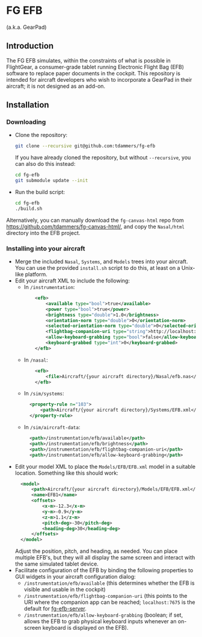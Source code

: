 # FG EFB

(a.k.a. GearPad)

## Introduction

The FG EFB simulates, within the constraints of what is possible in FlightGear,
a consumer-grade tablet running Electronic Flight Bag (EFB) software to replace
paper documents in the cockpit.
This repository is intended for aircraft developers who wish to incorporate a
GearPad in their aircraft; it is not designed as an add-on.

## Installation

### Downloading

- Clone the repository:
  ```bash
  git clone --recursive git@github.com:tdammers/fg-efb
  ```
  If you have already cloned the repository, but without `--recursive`, you can
  also do this instead:
  ```bash
  cd fg-efb
  git submodule update --init
  ```
- Run the build script:
  ```bash
  cd fg-efb
  ./build.sh
  ```

Alternatively, you can manually download the `fg-canvas-html` repo from
https://github.com/tdammers/fg-canvas-html/, and copy the `Nasal/html`
directory into the EFB project.

### Installing into your aircraft

- Merge the included `Nasal`, `Systems`, and `Models` trees into your aircraft.
  You can use the provided `install.sh` script to do this, at least on a
  Unix-like platform.
- Edit your aircraft XML to include the following:
  - In `/instrumentation`:
    ```xml
        <efb>
            <available type="bool">true</available>
            <power type="bool">true</power>
            <brightness type="double">1.0</brightness>
            <orientation-norm type="double">0</orientation-norm>
            <selected-orientation-norm type="double">0</selected-orientation-norm>
            <flightbag-companion-uri type="string">http://localhost:7675/</flightbag-companion-uri>
            <allow-keyboard-grabbing type="bool">false</allow-keyboard-grabbing>
            <keyboard-grabbed type="int">0</keyboard-grabbed>
        </efb>
    ```
  - In `/nasal`:
    ```xml
        <efb>
            <file>Aircraft/{your aircraft directory}/Nasal/efb.nas</file>
        </efb>
    ```
  - In `/sim/systems`:
    ```xml
      <property-rule n="103">
          <path>Aircraft/{your aircraft directory}/Systems/EFB.xml</path>
      </property-rule>
    ```
  - In `/sim/aircraft-data`: 
    ```xml
      <path>/instrumentation/efb/available</path>
      <path>/instrumentation/efb/brightness</path>
      <path>/instrumentation/efb/flightbag-companion-uri</path>
      <path>/instrumentation/efb/allow-keyboard-grabbing</path>
    ```
- Edit your model XML to place the `Models/EFB/EFB.xml` model in a suitable
  location.
  Something like this should work:
  ```xml
    <model>
        <path>Aircraft/{your aircraft directory}/Models/EFB/EFB.xml</path>
        <name>EFB1</name>
        <offsets>
            <x-m>-12.3</x-m>
            <y-m>-0.9</y-m>
            <z-m>1.1</z-m>
            <pitch-deg>-30</pitch-deg>
            <heading-deg>30</heading-deg>
        </offsets>
    </model>
  ```
  Adjust the position, pitch, and heading, as needed.
  You can place multiple EFB's, but they will all display the same screen and
  interact with the same simulated tablet device.
- Facilitate configuration of the EFB by binding the following properties to
  GUI widgets in your aircraft configuration dialog:
  - `/instrumentation/efb/available` (this determines whether the EFB is
    visible and usable in the cockpit)
  - `/instrumentation/efb/flightbag-companion-uri` (this points to the URI
    where the companion app can be reached; `localhost:7675` is the default for
    [fg-efb-server](https://github.com/fg-efb-server).
  - `/instrumentation/efb/allow-keyboard-grabbing` (boolean; if set, allows
    the EFB to grab physical keyboard inputs whenever an on-screen keyboard is
    displayed on the EFB).
